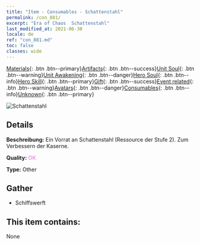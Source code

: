 ```yaml
---
title: "Item - Consumables - Schattenstahl"
permalink: /con_881/
excerpt: "Era of Chaos  Schattenstahl"
last_modified_at: 2021-06-30
locale: de
ref: "con_881.md"
toc: false
classes: wide
---
```

 [Materials](/ItemsDE/){: .btn .btn--primary}[Artifacts](/ItemsDE/Artifacts/){: .btn .btn--success}[Unit Soul](/ItemsDE/UnitSoul/){: .btn .btn--warning}[Unit Awakening](/ItemsDE/UnitAwakening/){: .btn .btn--danger}[Hero Soul](/ItemsDE/HeroSoul/){: .btn .btn--info}[Hero Skill](/ItemsDE/HeroSkill/){: .btn .btn--primary}[Gift](/ItemsDE/Gift/){: .btn .btn--success}[Event related](/ItemsDE/Events/){: .btn .btn--warning}[Avatars](/ItemsDE/Avatars/){: .btn .btn--danger}[Consumables](/ItemsDE/Consumables/){: .btn .btn--info}[Unknown](/ItemsDE/Unknown/){: .btn .btn--primary}

 ![Schattenstahl](/images/t/i_114.png)

## Details
 **Beschreibung:** Ein Vorrat an Schattenstahl (Ressource der Stufe 2). Zum Verbessern der Kaserne.

 **Quality:** <span style="color: #DA70D6">OK</span>

 **Type:** Other

## Gather

*    Schiffswerft 

## This item contains:

  None

